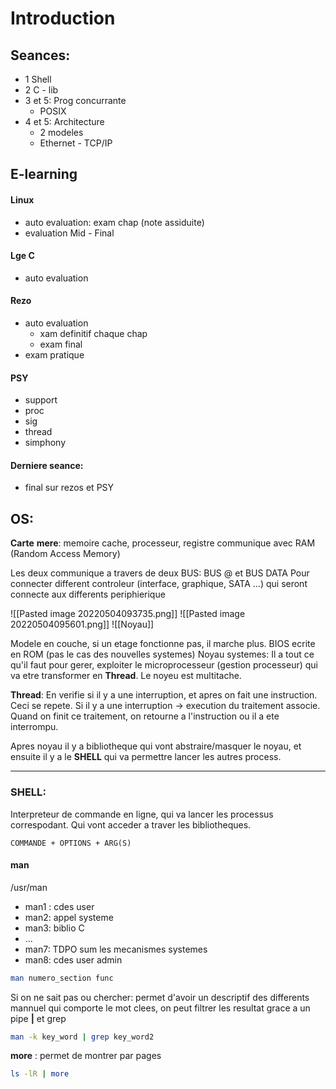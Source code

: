 # Introduction
## Seances:
- 1 Shell
- 2 C - lib
- 3 et 5: Prog concurrante
	- POSIX
- 4 et 5: Architecture
	- 2 modeles
	- Ethernet - TCP/IP

## E-learning
#### Linux
- auto evaluation: exam chap (note assiduite)
- evaluation Mid - Final
#### Lge C
- auto evaluation
#### Rezo
- auto evaluation
	- xam definitif chaque chap
	- exam final
- exam pratique
#### PSY
- support
- proc
- sig
- thread
- simphony

#### Derniere seance:
- final sur rezos et PSY

## OS:
**Carte** **mere**:
	memoire cache, processeur, registre
communique avec RAM (Random Access Memory)

Les deux communique a travers de deux BUS:
	BUS @ et BUS DATA
Pour connecter different controleur (interface, graphique, SATA ...) qui seront connecte aux differents periphierique

![[Pasted image 20220504093735.png]]
![[Pasted image 20220504095601.png]]
![[Noyau]]

Modele en couche, si un etage fonctionne pas, il marche plus. 
BIOS ecrite en ROM (pas le cas des nouvelles systemes)
Noyau systemes: Il a tout ce qu'il faut pour gerer, exploiter le microprocesseur (gestion processeur) qui va etre transformer en **Thread**.
Le noyeu est multitache.

**Thread**: En verifie si il y a une interruption, et apres on fait une instruction. Ceci se repete. Si il y a une interruption -> execution du traitement associe. Quand on finit ce traitement, on retourne a l'instruction ou il a ete interrompu.  

Apres noyau il y a bibliotheque qui vont abstraire/masquer le noyau, et ensuite il y a le **SHELL** qui va permettre lancer les autres process.

----

### **SHELL**: 
Interpreteur de commande en ligne, qui va lancer les processus correspodant. Qui vont acceder a traver les bibliotheques. 

	COMMANDE + OPTIONS + ARG(S) 

#### man
/usr/man
 - man1 : cdes user
 - man2: appel systeme
 - man3: biblio C
 - ...
 - man7: TDPO sum les mecanismes systemes
 - man8: cdes user admin

```sh
man numero_section func
```
Si on ne sait pas ou chercher: permet d'avoir un descriptif des differents mannuel qui comporte le mot clees, on peut filtrer les resultat grace a un pipe **|**  et grep
```sh
man -k key_word | grep key_word2
```
**more** : permet de montrer par pages
```sh
ls -lR | more
```